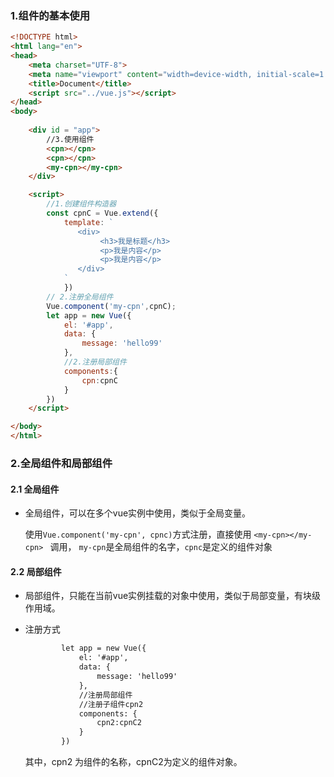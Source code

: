 ### 1.组件的基本使用

```html
<!DOCTYPE html>
<html lang="en">
<head>
    <meta charset="UTF-8">
    <meta name="viewport" content="width=device-width, initial-scale=1.0">
    <title>Document</title>
    <script src="../vue.js"></script>
</head>
<body>
    
    <div id = "app">
        //3.使用组件
        <cpn></cpn>
        <cpn></cpn>
        <my-cpn></my-cpn>
    </div>

    <script>
        //1.创建组件构造器
        const cpnC = Vue.extend({
            template: `
               <div>
                    <h3>我是标题</h3>
                    <p>我是内容</p>
                    <p>我是内容</p>
               </div>
            `
            })
        // 2.注册全局组件
        Vue.component('my-cpn',cpnC);
        let app = new Vue({
            el: '#app',
            data: {
                message: 'hello99'
            },
            //2.注册局部组件
            components:{
                cpn:cpnC
            }
        })
    </script>

</body>
</html>
```

### 2.全局组件和局部组件

#### 2.1 全局组件

- 全局组件，可以在多个vue实例中使用，类似于全局变量。

  使用`Vue.component('my-cpn', cpnc)`方式注册，直接使用 `<my-cpn></my-cpn> ` 调用，   `my-cpn`是全局组件的名字，`cpnc`是定义的组件对象

#### 2.2 局部组件

-  局部组件，只能在当前vue实例挂载的对象中使用，类似于局部变量，有块级作用域。 

- 注册方式

  ```html
          let app = new Vue({
              el: '#app',
              data: {
                  message: 'hello99'
              },
              //注册局部组件
              //注册子组件cpn2
              components: {
                  cpn2:cpnC2
              }
          })
  ```

  其中，cpn2 为组件的名称，cpnC2为定义的组件对象。